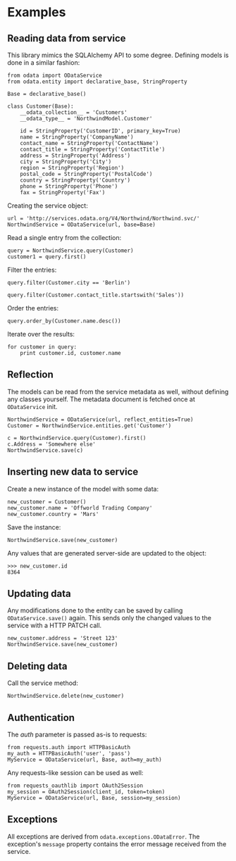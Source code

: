 
# Examples

## Reading data from service

This library mimics the SQLAlchemy API to some degree. Defining models is done
in a similar fashion:

    from odata import ODataService
    from odata.entity import declarative_base, StringProperty

    Base = declarative_base()

    class Customer(Base):
        __odata_collection__ = 'Customers'
        __odata_type__ = 'NorthwindModel.Customer'
    
        id = StringProperty('CustomerID', primary_key=True)
        name = StringProperty('CompanyName')
        contact_name = StringProperty('ContactName')
        contact_title = StringProperty('ContactTitle')
        address = StringProperty('Address')
        city = StringProperty('City')
        region = StringProperty('Region')
        postal_code = StringProperty('PostalCode')
        country = StringProperty('Country')
        phone = StringProperty('Phone')
        fax = StringProperty('Fax')

Creating the service object:

    url = 'http://services.odata.org/V4/Northwind/Northwind.svc/'
    NorthwindService = ODataService(url, base=Base)

Read a single entry from the collection:

    query = NorthwindService.query(Customer)
    customer1 = query.first()

Filter the entries:

    query.filter(Customer.city == 'Berlin')

    query.filter(Customer.contact_title.startswith('Sales'))

Order the entries:

    query.order_by(Customer.name.desc())

Iterate over the results:

    for customer in query:
        print customer.id, customer.name


## Reflection

The models can be read from the service metadata as well, without defining any 
classes yourself. The metadata document is fetched once at `ODataService` init.

    NorthwindService = ODataService(url, reflect_entities=True)
    Customer = NorthwindService.entities.get('Customer')
    
    c = NorthwindService.query(Customer).first()
    c.Address = 'Somewhere else'
    NorthwindService.save(c)


## Inserting new data to service

Create a new instance of the model with some data:

    new_customer = Customer()
    new_customer.name = 'Offworld Trading Company'
    new_customer.country = 'Mars'

Save the instance:

    NorthwindService.save(new_customer)

Any values that are generated server-side are updated to the object:

    >>> new_customer.id
    8364


## Updating data

Any modifications done to the entity can be saved by calling `ODataService.save()` again.
This sends only the changed values to the service with a HTTP PATCH call.

    new_customer.address = 'Street 123'
    NorthwindService.save(new_customer)


## Deleting data

Call the service method:

    NorthwindService.delete(new_customer)


## Authentication

The _auth_ parameter is passed as-is to requests:

    from requests.auth import HTTPBasicAuth
    my_auth = HTTPBasicAuth('user', 'pass')
    MyService = ODataService(url, Base, auth=my_auth)


Any requests-like session can be used as well:

    from requests_oauthlib import OAuth2Session
    my_session = OAuth2Session(client_id, token=token)
    MyService = ODataService(url, Base, session=my_session)


## Exceptions

All exceptions are derived from `odata.exceptions.ODataError`. The exception's 
`message` property contains the error message received from the service.
